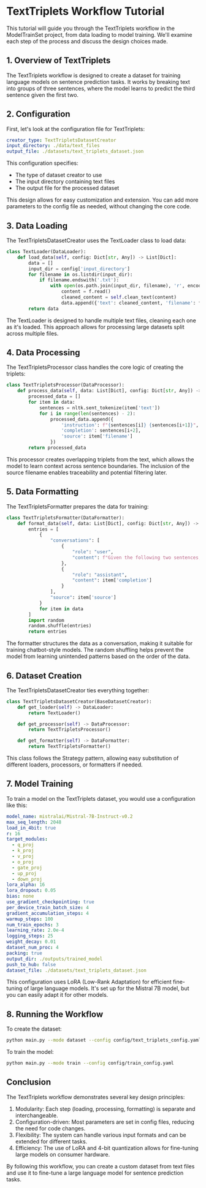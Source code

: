 # TextTriplets Workflow Tutorial

This tutorial will guide you through the TextTriplets workflow in the ModelTrainSet project, from data loading to model training. We'll examine each step of the process and discuss the design choices made.

## 1. Overview of TextTriplets

The TextTriplets workflow is designed to create a dataset for training language models on sentence prediction tasks. It works by breaking text into groups of three sentences, where the model learns to predict the third sentence given the first two.

## 2. Configuration

First, let's look at the configuration file for TextTriplets:

```yaml
creator_type: TextTripletsDatasetCreator
input_directory: ./data/text_files
output_file: ./datasets/text_triplets_dataset.json
```

This configuration specifies:

- The type of dataset creator to use
- The input directory containing text files
- The output file for the processed dataset

This design allows for easy customization and extension. You can add more parameters to the config file as needed, without changing the core code.

## 3. Data Loading

The TextTripletsDatasetCreator uses the TextLoader class to load data:

```python
class TextLoader(DataLoader):
    def load_data(self, config: Dict[str, Any]) -> List[Dict]:
        data = []
        input_dir = config['input_directory']
        for filename in os.listdir(input_dir):
            if filename.endswith('.txt'):
                with open(os.path.join(input_dir, filename), 'r', encoding='utf-8') as f:
                    content = f.read()
                    cleaned_content = self.clean_text(content)
                    data.append({'text': cleaned_content, 'filename': filename})
        return data
```

The TextLoader is designed to handle multiple text files, cleaning each one as it's loaded. This approach allows for processing large datasets split across multiple files.

## 4. Data Processing

The TextTripletsProcessor class handles the core logic of creating the triplets:

```python
class TextTripletsProcessor(DataProcessor):
    def process_data(self, data: List[Dict], config: Dict[str, Any]) -> List[Dict]:
        processed_data = []
        for item in data:
            sentences = nltk.sent_tokenize(item['text'])
            for i in range(len(sentences) - 2):
                processed_data.append({
                    'instruction': f"{sentences[i]} {sentences[i+1]}",
                    'completion': sentences[i+2],
                    'source': item['filename']
                })
        return processed_data
```

This processor creates overlapping triplets from the text, which allows the model to learn context across sentence boundaries. The inclusion of the source filename enables traceability and potential filtering later.

## 5. Data Formatting

The TextTripletsFormatter prepares the data for training:

```python
class TextTripletsFormatter(DataFormatter):
    def format_data(self, data: List[Dict], config: Dict[str, Any]) -> List[Dict]:
        entries = [
            {
                "conversations": [
                    {
                        "role": "user",
                        "content": f"Given the following two sentences, predict the next sentence that would logically follow:\n\n{item['instruction']}"
                    },
                    {
                        "role": "assistant",
                        "content": item['completion']
                    }
                ],
                "source": item['source']
            }
            for item in data
        ]
        import random
        random.shuffle(entries)
        return entries
```

The formatter structures the data as a conversation, making it suitable for training chatbot-style models. The random shuffling helps prevent the model from learning unintended patterns based on the order of the data.

## 6. Dataset Creation

The TextTripletsDatasetCreator ties everything together:

```python
class TextTripletsDatasetCreator(BaseDatasetCreator):
    def get_loader(self) -> DataLoader:
        return TextLoader()

    def get_processor(self) -> DataProcessor:
        return TextTripletsProcessor()

    def get_formatter(self) -> DataFormatter:
        return TextTripletsFormatter()
```

This class follows the Strategy pattern, allowing easy substitution of different loaders, processors, or formatters if needed.

## 7. Model Training

To train a model on the TextTriplets dataset, you would use a configuration like this:

```yaml
model_name: mistralai/Mistral-7B-Instruct-v0.2
max_seq_length: 2048
load_in_4bit: true
r: 16
target_modules: 
  - q_proj
  - k_proj
  - v_proj
  - o_proj
  - gate_proj
  - up_proj
  - down_proj
lora_alpha: 16
lora_dropout: 0.05
bias: none
use_gradient_checkpointing: true
per_device_train_batch_size: 4
gradient_accumulation_steps: 4
warmup_steps: 100
num_train_epochs: 3
learning_rate: 2.0e-4
logging_steps: 25
weight_decay: 0.01
dataset_num_proc: 4
packing: true
output_dir: ./outputs/trained_model
push_to_hub: false
dataset_file: ./datasets/text_triplets_dataset.json
```

This configuration uses LoRA (Low-Rank Adaptation) for efficient fine-tuning of large language models. It's set up for the Mistral 7B model, but you can easily adapt it for other models.

## 8. Running the Workflow

To create the dataset:

```bash
python main.py --mode dataset --config config/text_triplets_config.yaml
```

To train the model:

```bash
python main.py --mode train --config config/train_config.yaml
```

## Conclusion

The TextTriplets workflow demonstrates several key design principles:

1. Modularity: Each step (loading, processing, formatting) is separate and interchangeable.
2. Configuration-driven: Most parameters are set in config files, reducing the need for code changes.
3. Flexibility: The system can handle various input formats and can be extended for different tasks.
4. Efficiency: The use of LoRA and 4-bit quantization allows for fine-tuning large models on consumer hardware.

By following this workflow, you can create a custom dataset from text files and use it to fine-tune a large language model for sentence prediction tasks.
